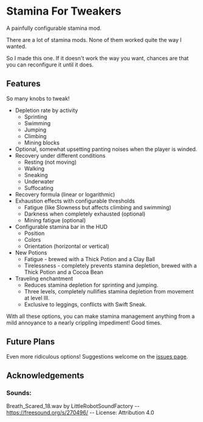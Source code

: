 # Stamina For Tweakers

A painfully configurable stamina mod.

There are a lot of stamina mods. None of them worked quite the way I wanted.

So I made this one. If it doesn't work the way you want, chances are that you can reconfigure it until it does.

## Features
So many knobs to tweak!
* Depletion rate by activity
  * Sprinting
  * Swimming
  * Jumping
  * Climbing
  * Mining blocks
* Optional, somewhat upsetting panting noises when the player is winded.
* Recovery under different conditions
  * Resting (not moving)
  * Walking
  * Sneaking
  * Underwater
  * Suffocating
* Recovery formula (linear or logarithmic)
* Exhaustion effects with configurable thresholds
  * Fatigue (like Slowness but affects climbing and swimming)
  * Darkness when completely exhausted (optional)
  * Mining fatigue (optional)
* Configurable stamina bar in the HUD
  * Position
  * Colors
  * Orientation (horizontal or vertical)
* New Potions
  * Fatigue - brewed with a Thick Potion and a Clay Ball
  * Tirelessness - completely prevents stamina depletion, brewed with a Thick Potion and a Cocoa Bean
* Traveling enchantment
  * Reduces stamina depletion for sprinting and jumping.
  * Three levels, completely nullifies stamina depletion from movement at level III.
  * Exclusive to leggings, conflicts with Swift Sneak.

With all these options, you can make stamina management anything from a mild annoyance to a nearly crippling impediment! Good times.

## Future Plans
Even more ridiculous options! Suggestions welcome on the [issues page](https://github.com/murphy-slaw/staminafortweakers/issues).

## Acknowledgements
### Sounds:
Breath_Scared_18.wav by LittleRobotSoundFactory -- https://freesound.org/s/270496/ -- License: Attribution 4.0